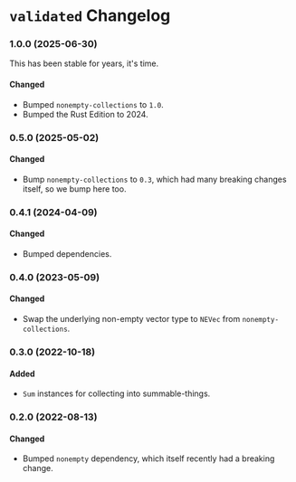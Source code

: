# `validated` Changelog

### 1.0.0 (2025-06-30)

This has been stable for years, it's time.

#### Changed

- Bumped `nonempty-collections` to `1.0`.
- Bumped the Rust Edition to 2024.

### 0.5.0 (2025-05-02)

#### Changed

- Bump `nonempty-collections` to `0.3`, which had many breaking changes itself,
  so we bump here too.

### 0.4.1 (2024-04-09)

#### Changed

- Bumped dependencies.

### 0.4.0 (2023-05-09)

#### Changed

- Swap the underlying non-empty vector type to `NEVec` from `nonempty-collections`.

### 0.3.0 (2022-10-18)

#### Added

- `Sum` instances for collecting into summable-things.

### 0.2.0 (2022-08-13)

#### Changed

- Bumped `nonempty` dependency, which itself recently had a breaking change.

